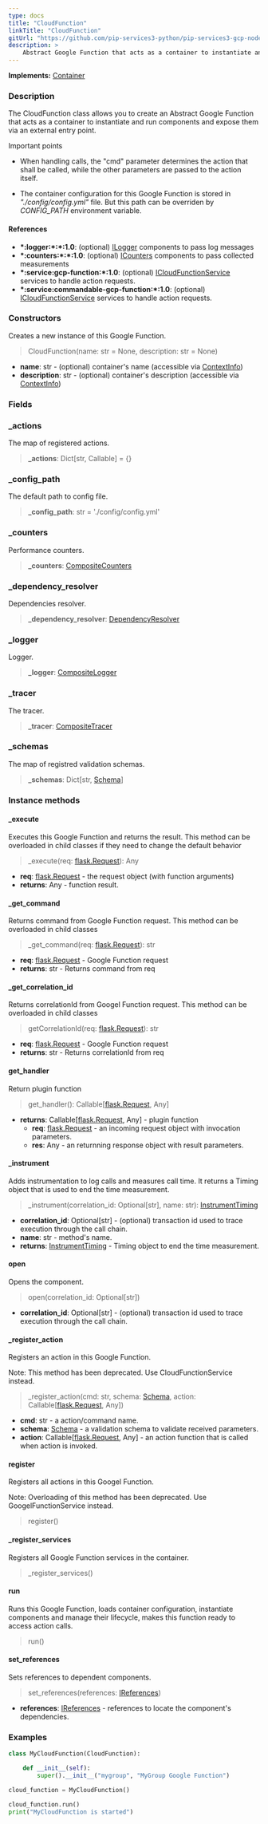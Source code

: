 ```yaml
---
type: docs
title: "CloudFunction"
linkTitle: "CloudFunction"
gitUrl: "https://github.com/pip-services3-python/pip-services3-gcp-nodex"
description: >
    Abstract Google Function that acts as a container to instantiate and run components and expose them via an external entry point. 
---
```


**Implements:** [Container](../../../container/containers/container)

### Description
The CloudFunction class allows you to create an Abstract Google Function that acts as a container to instantiate and run components and expose them via an external entry point. 

Important points

- When handling calls, the "cmd" parameter determines the action that shall be called, while the other parameters are passed to the action itself.  

- The container configuration for this Google Function is stored in *"./config/config.yml"* file. But this path can be overriden by *CONFIG_PATH* environment variable.

#### References

- **\*:logger:\*:\*:1.0**: (optional) [ILogger](../../../components/log/ilogger) components to pass log messages
- **\*:counters:\*:\*:1.0**: (optional) [ICounters](../../../components/count/icounters) components to pass collected measurements
- **\*:service:gcp-function:\*:1.0**: (optional) [ICloudFunctionService](../../services/icloud_function_service) services to handle action requests.
- **\*:service:commandable-gcp-function:\*:1.0**: (optional) [ICloudFunctionService](../../services/icloud_function_service) services to handle action requests.

### Constructors
Creates a new instance of this Google Function.

> CloudFunction(name: str = None, description: str = None)

- **name**: str - (optional) container's name (accessible via [ContextInfo](../../../components/info/context_info))
- **description**: str - (optional) container's description (accessible via [ContextInfo](../../../components/info/context_info))


### Fields

<span class="hide-title-link">

### _actions
The map of registered actions.
> **_actions**: Dict[str, Callable] = {}

### _config_path
The default path to config file.
> **_config_path**: str = './config/config.yml'

### _counters
Performance counters.
> **_counters**: [CompositeCounters](../../../components/count/composite_counters)

### _dependency_resolver
Dependencies resolver.
> **_dependency_resolver**: [DependencyResolver](../../../commons/refer/dependency_resolver)

### _logger
Logger.
> **_logger**: [CompositeLogger](../../../components/log/composite_logger)

### _tracer
The tracer.
> **_tracer**: [CompositeTracer](../../../components/trace/composite_tracer)

### _schemas
The map of registred validation schemas.
> **_schemas**: Dict[str, [Schema](../../../commons/validate/schema)]

</span>


### Instance methods

#### _execute
Executes this Google Function and returns the result.
This method can be overloaded in child classes
if they need to change the default behavior

> _execute(req: [flask.Request](https://flask.palletsprojects.com/en/2.1.x/api/#incoming-request-data)): Any

- **req**: [flask.Request](https://flask.palletsprojects.com/en/2.1.x/api/#incoming-request-data) - the request object (with function arguments)
- **returns**: Any - function result.

#### _get_command
Returns command from Google Function request.
This method can be overloaded in child classes

> _get_command(req: [flask.Request](https://flask.palletsprojects.com/en/2.1.x/api/#incoming-request-data)): str

- **req**: [flask.Request](https://flask.palletsprojects.com/en/2.1.x/api/#incoming-request-data) - Google Function request
- **returns**: str - Returns command from req

#### _get_correlation_id
Returns correlationId from Googel Function request.
This method can be overloaded in child classes

> getCorrelationId(req: [flask.Request](https://flask.palletsprojects.com/en/2.1.x/api/#incoming-request-data)): str

- **req**: [flask.Request](https://flask.palletsprojects.com/en/2.1.x/api/#incoming-request-data) - Google Function request
- **returns**: str - Returns correlationId from req

#### get_handler
Return plugin function

> get_handler(): Callable[[flask.Request](https://flask.palletsprojects.com/en/2.1.x/api/#incoming-request-data), Any]

- **returns**: Callable[[flask.Request](https://flask.palletsprojects.com/en/2.1.x/api/#incoming-request-data), Any] - plugin function
    - **req**: [flask.Request](https://flask.palletsprojects.com/en/2.1.x/api/#incoming-request-data) - an incoming request object with invocation parameters.
    - **res**: Any - an returnning response object with result parameters.

#### _instrument
Adds instrumentation to log calls and measures call time.
It returns a Timing object that is used to end the time measurement.

> _instrument(correlation_id: Optional[str], name: str): [InstrumentTiming](../../../rpc/services/instrument_timing)

- **correlation_id**: Optional[str] - (optional) transaction id used to trace execution through the call chain.
- **name**: str - method's name.
- **returns**: [InstrumentTiming](../../../rpc/services/instrument_timing) - Timing object to end the time measurement.

#### open
Opens the component.

> open(correlation_id: Optional[str])

- **correlation_id**: Optional[str] - (optional) transaction id used to trace execution through the call chain.

#### _register_action
Registers an action in this Google Function.

Note: This method has been deprecated. Use CloudFunctionService instead.

> _register_action(cmd: str, schema: [Schema](../../../commons/validate/schema), action: Callable[[flask.Request](https://flask.palletsprojects.com/en/2.1.x/api/#incoming-request-data), Any]) 

- **cmd**: str - a action/command name.
- **schema**: [Schema](../../../commons/validate/schema) - a validation schema to validate received parameters.
- **action**: Callable[[flask.Request](https://flask.palletsprojects.com/en/2.1.x/api/#incoming-request-data), Any] - an action function that is called when action is invoked.

#### register
Registers all actions in this Googel Function.

Note: Overloading of this method has been deprecated. Use GoogelFunctionService instead.

> register()

#### _register_services
Registers all Google Function services in the container.

> _register_services()

#### run
Runs this Google Function, loads container configuration,
instantiate components and manage their lifecycle,
makes this function ready to access action calls.

> run()


#### set_references
Sets references to dependent components.

> set_references(references: [IReferences](../../../commons/refer/ireferences))

- **references**: [IReferences](../../../commons/refer/ireferences) - references to locate the component's dependencies.


### Examples

```python
class MyCloudFunction(CloudFunction):

    def __init__(self):
        super().__init__("mygroup", "MyGroup Google Function")

cloud_function = MyCloudFunction()

cloud_function.run()
print("MyCloudFunction is started")

```
